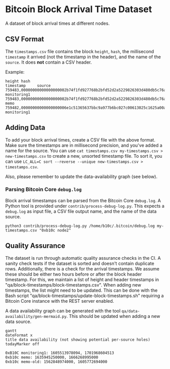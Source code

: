 # Bitcoin Block Arrival Time Dataset

A dataset of block arrival times at different nodes.

## CSV Format

The `timestamps.csv` file contains the block `height`, `hash`, the millisecond
`timestamp` it arrived (not the timestamp in the header), and the name of the
`source`. It does **not** contain a CSV header.

Example:
```
height hash                                                             timestamp     source
759483,00000000000000000002b74f1fd927768b2bfd52d2a5229826303d480db5c76a,1666250167839,0xB10C monitoring1
759483,00000000000000000002b74f1fd927768b2bfd52d2a5229826303d480db5c76a,1666250167000,0xb10c memo
759482,00000000000000000006e1c51365637bbc9a977b6bc027c00613025c1625a00a,1666249466074,0xB10C monitoring1
```

## Adding Data

To add your block arrival times, create a CSV file with the above format.
Make sure the timestamps are in millisecond precision, and you've added a name
for the source. You can use `cat timestamps.csv my-timestamps.csv > new-timestamps.csv`
to create a new, unsorted timestamp file. To sort it, you can use
`LC_ALL=C sort --reverse --unique new-timestamps.csv > timestamps.csv`.

Also, please remember to update the data-availability graph (see below).

### Parsing Bitcoin Core `debug.log`

Block arrival timestamps can be parsed from the Bitcoin Core `debug.log`.
A Python tool is provided under `contrib/process-debug-log.py`. This expects
a `debug.log` as input file, a CSV file output name, and the name of the data
source.

```
python3 contrib/process-debug-log.py /home/b10c/.bitcoin/debug.log my-timestamps.csv "0xb10c node2"
```

## Quality Assurance

The dataset is run through automatic quality assurance checks in the CI. A
sanity check tests if the dataset is sorted and doesn't contain duplicate
rows. Additionally, there is a check for the arrival timestamps. We assume
these should be either two hours before or after the block header timestamp.
For this, we maintain a list of height and header timestamps in
"qa/block-timestamps/block-timestamps.csv". When adding new timestamps, the
list might need to be updated. This can be done with the Bash script
"qa/block-timestamps/update-block-timestamps.sh" requiring a Bitcoin Core
instance with the REST server enabled.

A data availability graph can be generated with the tool 
`qa/data-availability/gen-mermaid.py`. This should be updated when adding a
new data source.

```mermaid
gantt
dateFormat x
title data availability (not showing potential per-source holes)
todayMarker off

0xB10C monitoring1: 1605513978094, 1701968604513
0xb10c memo: 1635945250000, 1666268995000
0xb10c memo-old: 1562848974000, 1605772694000

```
